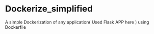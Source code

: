 # Dockerize_simplified
A simple Dockerization of any application( Used Flask APP here ) using Dockerfile
